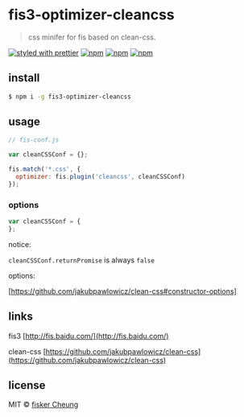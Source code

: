 # fis3-optimizer-cleancss

> css minifer for fis based on clean-css.

[![styled with prettier](https://img.shields.io/badge/styled_with-prettier-ff69b4.svg?style=flat-square)](https://github.com/prettier/prettier)
[![npm](https://img.shields.io/npm/v/fis3-optimizer-cleancss.svg?style=flat-square)](https://www.npmjs.com/package/fis3-optimizer-cleancss)
[![npm](https://img.shields.io/npm/dt/fis3-optimizer-cleancss.svg?style=flat-square)](https://www.npmjs.com/package/fis3-optimizer-cleancss)
[![npm](https://img.shields.io/npm/dm/fis3-optimizer-cleancss.svg?style=flat-square)](https://www.npmjs.com/package/fis3-optimizer-cleancss)

## install

```sh
$ npm i -g fis3-optimizer-cleancss
```

## usage

```js
// fis-conf.js

var cleanCSSConf = {};

fis.match('*.css', {
  optimizer: fis.plugin('cleancss', cleanCSSConf)
});
```

### options

```js
var cleanCSSConf = {
};
```

notice:

`cleanCSSConf.returnPromise` is always `false`

options:

[https://github.com/jakubpawlowicz/clean-css#constructor-options]



## links

  fis3 [http://fis.baidu.com/](http://fis.baidu.com/)

  clean-css [https://github.com/jakubpawlowicz/clean-css](https://github.com/jakubpawlowicz/clean-css)


## license
MIT © [fisker Cheung](https://github.com/fisker)
